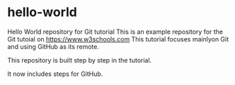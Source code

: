 # hello-world
Hello World repository for Git tutorial
This is an example repository for the Git tutoial on https://www.w3schools.com
This tutorial focuses mainlyon Git and using GitHub as its remote.

This repository is built step by step in the tutorial.

It now includes steps for GitHub.
